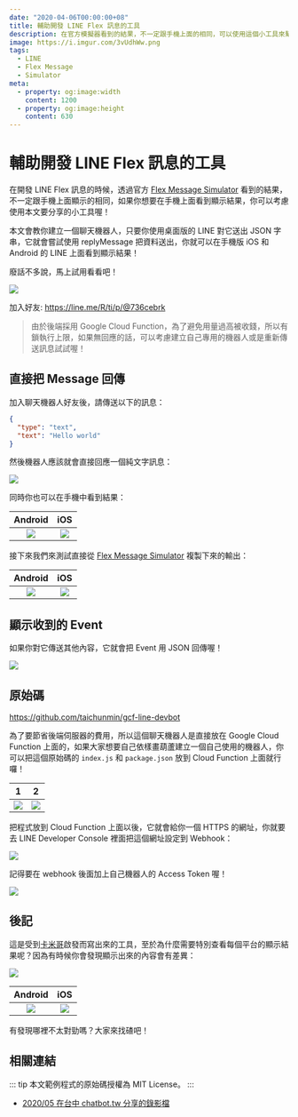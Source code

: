 ```yaml
---
date: "2020-04-06T00:00:00+08"
title: 輔助開發 LINE Flex 訊息的工具
description: 在官方模擬器看到的結果，不一定跟手機上面的相同，可以使用這個小工具來幫助你喔！
image: https://i.imgur.com/3vUdhWw.png
tags:
  - LINE
  - Flex Message
  - Simulator
meta:
  - property: og:image:width
    content: 1200
  - property: og:image:height
    content: 630
---
```


# 輔助開發 LINE Flex 訊息的工具

在開發 LINE Flex 訊息的時候，透過官方 [Flex Message Simulator](https://developers.line.biz/flex-simulator/) 看到的結果，不一定跟手機上面顯示的相同，如果你想要在手機上面看到顯示結果，你可以考慮使用本文要分享的小工具喔！

本文會教你建立一個聊天機器人，只要你使用桌面版的 LINE 對它送出 JSON 字串，它就會嘗試使用 replyMessage 把資料送出，你就可以在手機版 iOS 和 Android 的 LINE 上面看到顯示結果！

廢話不多說，馬上試用看看吧！

[![](https://i.imgur.com/cP5purz.png)](https://line.me/R/ti/p/%40736cebrk)

加入好友: <https://line.me/R/ti/p/@736cebrk>

> 由於後端採用 Google Cloud Function，為了避免用量過高被收錢，所以有鎖執行上限，如果無回應的話，可以考慮建立自己專用的機器人或是重新傳送訊息試試喔！

## 直接把 Message 回傳

加入聊天機器人好友後，請傳送以下的訊息：

```json
{
  "type": "text",
  "text": "Hello world"
}
```

然後機器人應該就會直接回應一個純文字訊息：

![](https://i.imgur.com/UhMp3bW.png)

同時你也可以在手機中看到結果：

| Android | iOS |
| :-----: | :-: |
| ![](https://i.imgur.com/pCQy2Jd.jpg) | ![](https://i.imgur.com/m0mf4mR.png) |

接下來我們來測試直接從 [Flex Message Simulator](https://developers.line.biz/flex-simulator/) 複製下來的輸出：

| Android | iOS |
| :-----: | :-: |
| ![](https://i.imgur.com/qggoRYv.jpg) | ![](https://i.imgur.com/1YK41xj.png) |

## 顯示收到的 Event

如果你對它傳送其他內容，它就會把 Event 用 JSON 回傳喔！

![](https://i.imgur.com/uSuzESF.png)

## 原始碼

<https://github.com/taichunmin/gcf-line-devbot>

為了要節省後端伺服器的費用，所以這個聊天機器人是直接放在 Google Cloud Function 上面的，如果大家想要自己依樣畫葫蘆建立一個自己使用的機器人，你可以把這個原始碼的 `index.js` 和 `package.json` 放到 Cloud Function 上面就行囉！

| 1 | 2 |
| :-----: | :-: |
| ![](https://i.imgur.com/YO1cXYP.jpg) | ![](https://i.imgur.com/HXTyozq.png) |

把程式放到 Cloud Function 上面以後，它就會給你一個 HTTPS 的網址，你就要去 LINE Developer Console 裡面把這個網址設定到 Webhook：

![](https://i.imgur.com/jvDanyQ.png)

記得要在 webhook 後面加上自己機器人的 Access Token 喔！

![](https://i.imgur.com/1Rld5iD.png)

## 後記

這是受到[卡米哥](https://medium.com/@EtrexKuo)啟發而寫出來的工具，至於為什麼需要特別查看每個平台的顯示結果呢？因為有時候你會發現顯示出來的內容會有差異：

![](https://i.imgur.com/081PCxy.png)

| Android | iOS |
| :-----: | :-: |
| ![](https://i.imgur.com/IL4NbGe.jpg) | ![](https://i.imgur.com/t9Aeh2n.png) |

有發現哪裡不太對勁嗎？大家來找碴吧！

## 相關連結

::: tip
本文範例程式的原始碼授權為 MIT License。
:::

* [2020/05 在台中 chatbot.tw 分享的錄影檔](https://youtu.be/PuGOObhI5oA?t=560)
